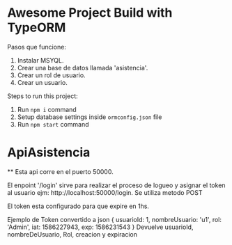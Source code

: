 # Awesome Project Build with TypeORM

Pasos que funcione:
1. Instalar MSYQL.
2. Crear una base de datos llamada 'asistencia'.
3. Crear un rol de usuario.
4. Crear un usuario.

Steps to run this project:

1. Run `npm i` command
2. Setup database settings inside `ormconfig.json` file
3. Run `npm start` command
# ApiAsistencia

**
Esta api corre en el puerto 50000.

El enpoint '/login' sirve para realizar el proceso de logueo y asignar el token al usuario ejm: http://localhost:50000/login. Se utiliza metodo POST

El token esta configurado para que expire en 1hs.

Ejemplo de Token convertido a json 
{
  usuarioId: 1,
  nombreUsuario: 'u1',
  rol: 'Admin',
  iat: 1586227943,
  exp: 1586231543
}
Devuelve usuarioId, nombreDeUsuario, Rol, creacion y expiracion







